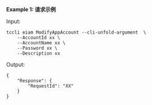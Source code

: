 **Example 1: 请求示例**



Input: 

```
tccli eiam ModifyAppAccount --cli-unfold-argument  \
    --AccountId xx \
    --AccountName xx \
    --Password xx \
    --Description xx
```

Output: 
```
{
    "Response": {
        "RequestId": "XX"
    }
}
```


